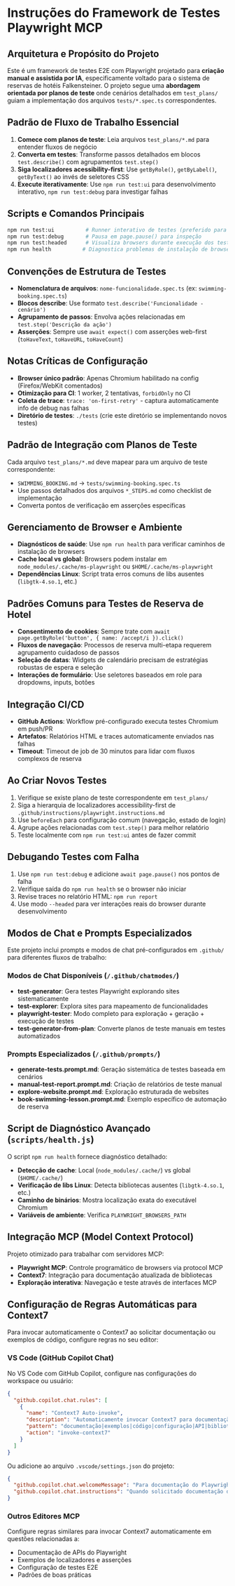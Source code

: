 # Instruções do Framework de Testes Playwright MCP

## Arquitetura e Propósito do Projeto
Este é um framework de testes E2E com Playwright projetado para **criação manual e assistida por IA**, especificamente voltado para o sistema de reservas de hotéis Falkensteiner. O projeto segue uma **abordagem orientada por planos de teste** onde cenários detalhados em `test_plans/` guiam a implementação dos arquivos `tests/*.spec.ts` correspondentes.

## Padrão de Fluxo de Trabalho Essencial
1. **Comece com planos de teste**: Leia arquivos `test_plans/*.md` para entender fluxos de negócio
2. **Converta em testes**: Transforme passos detalhados em blocos `test.describe()` com agrupamentos `test.step()`
3. **Siga localizadores acessibility-first**: Use `getByRole()`, `getByLabel()`, `getByText()` ao invés de seletores CSS
4. **Execute iterativamente**: Use `npm run test:ui` para desenvolvimento interativo, `npm run test:debug` para investigar falhas

## Scripts e Comandos Principais
```bash
npm run test:ui          # Runner interativo de testes (preferido para desenvolvimento)
npm run test:debug       # Pausa em page.pause() para inspeção
npm run test:headed      # Visualiza browsers durante execução dos testes
npm run health          # Diagnostica problemas de instalação de browsers
```

## Convenções de Estrutura de Testes
- **Nomenclatura de arquivos**: `nome-funcionalidade.spec.ts` (ex: `swimming-booking.spec.ts`)
- **Blocos describe**: Use formato `test.describe('Funcionalidade - cenário')`
- **Agrupamento de passos**: Envolva ações relacionadas em `test.step('Descrição da ação')`
- **Asserções**: Sempre use `await expect()` com asserções web-first (`toHaveText`, `toHaveURL`, `toHaveCount`)

## Notas Críticas de Configuração
- **Browser único padrão**: Apenas Chromium habilitado na config (Firefox/WebKit comentados)
- **Otimização para CI**: 1 worker, 2 tentativas, `forbidOnly` no CI
- **Coleta de trace**: `trace: 'on-first-retry'` - captura automaticamente info de debug nas falhas
- **Diretório de testes**: `./tests` (crie este diretório se implementando novos testes)

## Padrão de Integração com Planos de Teste
Cada arquivo `test_plans/*.md` deve mapear para um arquivo de teste correspondente:
- `SWIMMING_BOOKING.md` → `tests/swimming-booking.spec.ts`
- Use passos detalhados dos arquivos `*_STEPS.md` como checklist de implementação
- Converta pontos de verificação em asserções específicas

## Gerenciamento de Browser e Ambiente
- **Diagnósticos de saúde**: Use `npm run health` para verificar caminhos de instalação de browsers
- **Cache local vs global**: Browsers podem instalar em `node_modules/.cache/ms-playwright` ou `$HOME/.cache/ms-playwright`
- **Dependências Linux**: Script trata erros comuns de libs ausentes (`libgtk-4.so.1`, etc.)

## Padrões Comuns para Testes de Reserva de Hotel
- **Consentimento de cookies**: Sempre trate com `await page.getByRole('button', { name: /accept/i }).click()`
- **Fluxos de navegação**: Processos de reserva multi-etapa requerem agrupamento cuidadoso de passos
- **Seleção de datas**: Widgets de calendário precisam de estratégias robustas de espera e seleção
- **Interações de formulário**: Use seletores baseados em role para dropdowns, inputs, botões

## Integração CI/CD
- **GitHub Actions**: Workflow pré-configurado executa testes Chromium em push/PR
- **Artefatos**: Relatórios HTML e traces automaticamente enviados nas falhas
- **Timeout**: Timeout de job de 30 minutos para lidar com fluxos complexos de reserva

## Ao Criar Novos Testes
1. Verifique se existe plano de teste correspondente em `test_plans/`
2. Siga a hierarquia de localizadores accessibility-first de `.github/instructions/playwright.instructions.md`
3. Use `beforeEach` para configuração comum (navegação, estado de login)
4. Agrupe ações relacionadas com `test.step()` para melhor relatório
5. Teste localmente com `npm run test:ui` antes de fazer commit

## Debugando Testes com Falha
1. Use `npm run test:debug` e adicione `await page.pause()` nos pontos de falha
2. Verifique saída do `npm run health` se o browser não iniciar
3. Revise traces no relatório HTML: `npm run report`
4. Use modo `--headed` para ver interações reais do browser durante desenvolvimento

## Modos de Chat e Prompts Especializados
Este projeto inclui prompts e modos de chat pré-configurados em `.github/` para diferentes fluxos de trabalho:

### Modos de Chat Disponíveis (`/.github/chatmodes/`)
- **test-generator**: Gera testes Playwright explorando sites sistematicamente
- **test-explorer**: Explora sites para mapeamento de funcionalidades
- **playwright-tester**: Modo completo para exploração + geração + execução de testes
- **test-generator-from-plan**: Converte planos de teste manuais em testes automatizados

### Prompts Especializados (`/.github/prompts/`)
- **generate-tests.prompt.md**: Geração sistemática de testes baseada em cenários
- **manual-test-report.prompt.md**: Criação de relatórios de teste manual
- **explore-website.prompt.md**: Exploração estruturada de websites
- **book-swimming-lesson.prompt.md**: Exemplo específico de automação de reserva

## Script de Diagnóstico Avançado (`scripts/health.js`)
O script `npm run health` fornece diagnóstico detalhado:
- **Detecção de cache**: Local (`node_modules/.cache/`) vs global (`$HOME/.cache/`)
- **Verificação de libs Linux**: Detecta bibliotecas ausentes (`libgtk-4.so.1`, etc.)
- **Caminho de binários**: Mostra localização exata do executável Chromium
- **Variáveis de ambiente**: Verifica `PLAYWRIGHT_BROWSERS_PATH`

## Integração MCP (Model Context Protocol)
Projeto otimizado para trabalhar com servidores MCP:
- **Playwright MCP**: Controle programático de browsers via protocol MCP
- **Context7**: Integração para documentação atualizada de bibliotecas
- **Exploração interativa**: Navegação e teste através de interfaces MCP

## Configuração de Regras Automáticas para Context7
Para invocar automaticamente o Context7 ao solicitar documentação ou exemplos de código, configure regras no seu editor:

### VS Code (GitHub Copilot Chat)
No VS Code com GitHub Copilot, configure nas configurações do workspace ou usuário:
```json
{
  "github.copilot.chat.rules": [
    {
      "name": "Context7 Auto-invoke",
      "description": "Automaticamente invocar Context7 para documentação e exemplos",
      "pattern": "documentação|exemplos|código|configuração|API|biblioteca",
      "action": "invoke-context7"
    }
  ]
}
```

Ou adicione ao arquivo `.vscode/settings.json` do projeto:
```json
{
  "github.copilot.chat.welcomeMessage": "Para documentação do Playwright ou exemplos de código, digite '@context7' seguido da sua pergunta.",
  "github.copilot.chat.instructions": "Quando solicitado documentação de APIs, exemplos de código ou configuração, sempre considere usar o Context7 para obter informações atualizadas."
}
```

### Outros Editores MCP
Configure regras similares para invocar Context7 automaticamente em questões relacionadas a:
- Documentação de APIs do Playwright
- Exemplos de localizadores e asserções
- Configuração de testes E2E
- Padrões de boas práticas